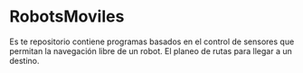 # RobotsMoviles
Es te repositorio contiene programas basados en el control de sensores que permitan la navegación libre de un robot. El planeo de rutas para llegar a un destino.
